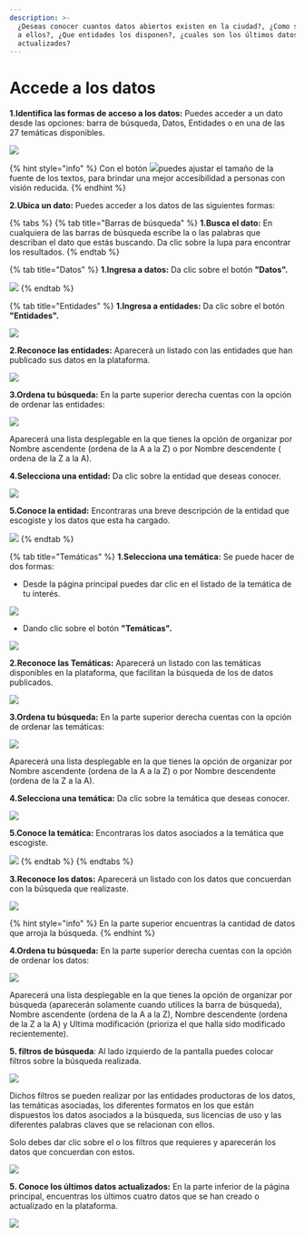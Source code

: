 ```yaml
---
description: >-
  ¿Deseas conocer cuantos datos abiertos existen en la ciudad?, ¿Como se accede
  a ellos?, ¿Que entidades los disponen?, ¿cuales son los últimos datos
  actualizados?
---
```


# Accede a los datos

 **1.Identifica las formas de acceso a los datos:** Puedes acceder a un dato desde las opciones: barra de búsqueda, Datos, Entidades o en una de las 27 temáticas disponibles.

![](../.gitbook/assets/1.png)

{% hint style="info" %}
Con el botón ![](../.gitbook/assets/5.png)puedes ajustar el tamaño de la fuente de los textos, para brindar una mejor accesibilidad a personas con visión reducida.
{% endhint %}

**2.Ubica un dato:** Puedes acceder a los  datos de las siguientes formas:

{% tabs %}
{% tab title="Barras de búsqueda" %}
**1.Busca el dato:** En cualquiera de las barras de búsqueda escribe la o las palabras que describan el dato que estás buscando. Da clic sobre la lupa para encontrar los resultados.
{% endtab %}

{% tab title="Datos" %}
**1.Ingresa a datos:** Da clic sobre el botón **"Datos".**

![](../.gitbook/assets/4.png)
{% endtab %}

{% tab title="Entidades" %}
**1.Ingresa a entidades:** Da clic sobre el botón **"Entidades".**

![](../.gitbook/assets/8.png)

 **2.Reconoce las entidades:** Aparecerá un listado con las entidades que han publicado sus datos en la plataforma.

![](../.gitbook/assets/9.png)

**3.Ordena tu búsqueda:** En la parte superior derecha cuentas con la opción de  ordenar las entidades:

![](../.gitbook/assets/11.png)

Aparecerá una lista desplegable en la que tienes la opción de organizar  por Nombre ascendente \(ordena de la A a la Z\) o por Nombre descendente \( ordena de la Z a la A\).

 **4.Selecciona una entidad:** Da clic sobre la entidad que deseas conocer.

![](../.gitbook/assets/10.png)

**5.Conoce la entidad:** Encontraras una breve descripción de la entidad que escogiste y los datos que esta ha cargado.

![](../.gitbook/assets/12.png)
{% endtab %}

{% tab title="Temáticas" %}
**1.Selecciona una temática:** Se puede hacer de dos formas: 

* Desde la página principal puedes dar clic en el listado de la temática de tu interés.

![](../.gitbook/assets/13.png)

* Dando clic sobre el botón **"Temáticas".**

![](../.gitbook/assets/15.png)

**2.Reconoce las Temáticas:** Aparecerá un listado con las temáticas disponibles en la plataforma, que facilitan la búsqueda de los de datos publicados.

![](../.gitbook/assets/16.png)

**3.Ordena tu búsqueda:** En la parte superior derecha cuentas con la opción de  ordenar las temáticas:

![](../.gitbook/assets/11.png)

Aparecerá una lista desplegable en la que tienes la opción de organizar  por Nombre ascendente \(ordena de la A a la Z\) o por Nombre descendente \(ordena de la Z a la A\).

**4.Selecciona una temática:** Da clic sobre la temática que deseas conocer.

![](../.gitbook/assets/17.png)

**5.Conoce la temática:** Encontraras los datos asociados a la temática que escogiste.

![](../.gitbook/assets/18.png)
{% endtab %}
{% endtabs %}

**3.Reconoce los datos:** Aparecerá un listado con los datos que concuerdan con la búsqueda que realizaste.

![](../.gitbook/assets/3.png)

{% hint style="info" %}
En la parte superior encuentras la cantidad de datos que arroja la búsqueda.
{% endhint %}

**4.Ordena tu búsqueda:** En la parte superior derecha cuentas con la opción de  ordenar los datos:

![](../.gitbook/assets/6.png)

Aparecerá una lista desplegable en la que tienes la opción de organizar por búsqueda \(aparecerán solamente cuando utilices la barra de búsqueda\), Nombre ascendente \(ordena de la A a la Z\), Nombre descendente \(ordena de la Z a la A\) y Ultima modificación \(prioriza el que halla sido modificado recientemente\).

**5. filtros de búsqueda**: Al lado izquierdo de la pantalla puedes colocar filtros sobre la búsqueda realizada.

![](../.gitbook/assets/19.png)

Dichos filtros se pueden realizar por las entidades productoras de los datos, las temáticas asociadas, los diferentes formatos en los que están dispuestos los datos asociados a la búsqueda, sus licencias de uso y las diferentes palabras claves que se relacionan con ellos.

Solo debes dar clic sobre el o los filtros que requieres y aparecerán los datos que concuerdan con estos.

![](../.gitbook/assets/20.png)

 **5. Conoce los últimos datos actualizados:** En la parte inferior de la página principal, encuentras los últimos cuatro datos que se han creado o actualizado en la plataforma.

![](../.gitbook/assets/21.png)

